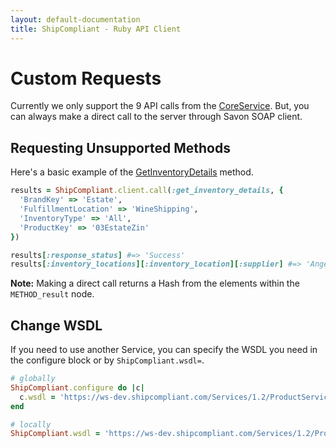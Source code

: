 ```yaml
---
layout: default-documentation
title: ShipCompliant - Ruby API Client
---
```


# Custom Requests

Currently we only support the 9 API calls from the
[CoreService][call_service_api]. But, you can always make a direct call to the
server through Savon SOAP client.

## Requesting Unsupported Methods

Here's a basic example of the [GetInventoryDetails][get_inventory_details] method.

```ruby
results = ShipCompliant.client.call(:get_inventory_details, {
  'BrandKey' => 'Estate',
  'FulfillmentLocation' => 'WineShipping',
  'InventoryType' => 'All',
  'ProductKey' => '03EstateZin'
})

results[:response_status] #=> 'Success'
results[:inventory_locations][:inventory_location][:supplier] #=> 'Angelic Cellars'
```

**Note:** Making a direct call returns a Hash from the elements within the
`METHOD_result` node.

## Change WSDL

If you need to use another Service, you can specify the WSDL you need
in the configure block or by `ShipCompliant.wsdl=`.

```ruby
# globally
ShipCompliant.configure do |c|
  c.wsdl = 'https://ws-dev.shipcompliant.com/Services/1.2/ProductService.asmx?WSDL'
end

# locally
ShipCompliant.wsdl = 'https://ws-dev.shipcompliant.com/Services/1.2/ProductService.asmx?WSDL'
```

[call_service_api]: https://shipcompliant.desk.com/customer/portal/articles/1451976-api-coreservice-v1-2?b_id=2759
[get_inventory_details]: https://shipcompliant.desk.com/customer/portal/articles/1455805-api-getinventorydetails-?b_id=2759
[savon_response]: http://rubydoc.info/gems/savon/Savon/Response
